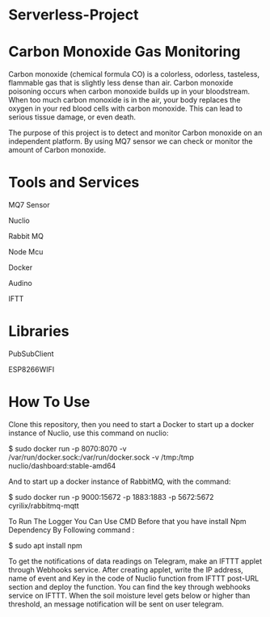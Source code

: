 # Serverless-Project
# Carbon Monoxide Gas Monitoring
Carbon monoxide (chemical formula CO) is a colorless, odorless, tasteless, flammable gas that is slightly less dense than air.
Carbon monoxide poisoning occurs when carbon monoxide builds up in your bloodstream. When too much carbon monoxide is in the air, your body replaces the oxygen in your red blood cells with carbon monoxide. This can lead to serious tissue damage, or even death.

The purpose of this project is to detect and monitor Carbon monoxide on an independent platform. By using MQ7 sensor we can check or monitor the amount of Carbon monoxide.

# Tools and Services
MQ7 Sensor

Nuclio

Rabbit MQ

Node Mcu

Docker

Audino

IFTT

# Libraries
PubSubClient

ESP8266WIFI

# How To Use
Clone this repository, then you need to start a Docker to start up a docker instance of Nuclio, use this command on nuclio:

$ sudo docker run -p 8070:8070 -v /var/run/docker.sock:/var/run/docker.sock -v /tmp:/tmp nuclio/dashboard:stable-amd64

And to start up a docker instance of RabbitMQ, with the command:

$ sudo docker run -p 9000:15672 -p 1883:1883 -p 5672:5672 cyrilix/rabbitmq-mqtt

To Run The Logger You Can Use CMD Before that you have install Npm Dependency By Following command :

$ sudo apt install npm

To get the notifications of data readings on Telegram, make an IFTTT applet through Webhooks service. After creating applet, write the IP address, name of event and Key in the code of Nuclio function from IFTTT post-URL section and deploy the function. You can find the key through webhooks service on IFTTT. When the soil moisture level gets below or higher than threshold, an message notification will be sent on user telegram.


